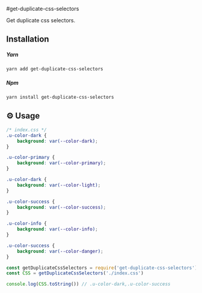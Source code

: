 #get-duplicate-css-selectors

Get duplicate css selectors.

## Installation

##### Yarn

```sh
yarn add get-duplicate-css-selectors
```

##### Npm

```sh
yarn install get-duplicate-css-selectors
```

## :gear: Usage

```css
/* index.css */
.u-color-dark {
    background: var(--color-dark);
}

.u-color-primary {
    background: var(--color-primary);
}

.u-color-dark {
    background: var(--color-light);
}

.u-color-success {
    background: var(--color-success);
}

.u-color-info {
    background: var(--color-info);
}

.u-color-success {
    background: var(--color-danger);
}

```

```js
const getDuplicateCssSelectors = require('get-duplicate-css-selectors')
const CSS = getDuplicateCssSelectors('./index.css')

console.log(CSS.toString()) // .u-color-dark,.u-color-success
```
